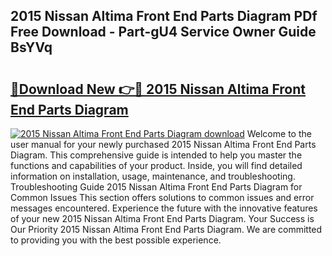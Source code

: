 ## 2015 Nissan Altima Front End Parts Diagram PDf Free Download - Part-gU4 Service Owner Guide BsYVq

# <h2><a href="http://dfu606.blite.top/?on=2015+Nissan+Altima+Front+End+Parts+Diagram">🔗Download New 👉🔴 2015 Nissan Altima Front End Parts Diagram</a></h2>

[![2015 Nissan Altima Front End Parts Diagram download](https://i.imgur.com/lujVjoI.png)](http://dfu606.blite.top/?on=2015+Nissan+Altima+Front+End+Parts+Diagram)
Welcome to the user manual for your newly purchased 2015 Nissan Altima Front End Parts Diagram. This comprehensive guide is intended to help you master the functions and capabilities of your product. Inside, you will find detailed information on installation, usage, maintenance, and troubleshooting. Troubleshooting Guide 2015 Nissan Altima Front End Parts Diagram for Common Issues This section offers solutions to common issues and error messages encountered. Experience the future with the innovative features of your new 2015 Nissan Altima Front End Parts Diagram. Your Success is Our Priority 2015 Nissan Altima Front End Parts Diagram. We are committed to providing you with the best possible experience.
